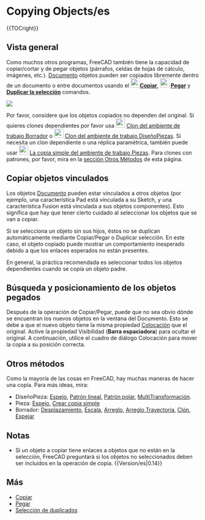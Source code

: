 # Copying Objects/es
 {{TOCright}}

## Vista general 

Como muchos otros programas, FreeCAD también tiene la capacidad de copiar/cortar y de pegar objetos (párrafos, celdas de hojas de cálculo, imágenes, etc.). [Documento](Document_structure/es.md) objetos pueden ser copiados libremente dentro de un documento o entre documentos usando el **<img src="images/Std_Copy.svg" width=24px>[Copiar](Std_Copy/es.md)**, **<img src="images/Std_Paste.svg" width=24px> [Pegar](Std_Paste/es.md)** y **[Duplicar la selección](Std_DuplicateSelection/es.md)** comandos.

![](images/Copy_past_duplicate.png )

Por favor, considere que los objetos copiados no dependen del original. Si quieres clones dependientes por favor usa <img alt="" src=images/Draft_Clone.svg  style="width:24px;"> [Clon del ambiente de trabajo Borrador](Draft_Clone/es.md) o <img alt="" src=images/PartDesign_Clone.svg  style="width:24px;"> [ Clon del ambiente de trabajo DiseñoPiezas](PartDesign_Clone/es.md). Si necesita un clon dependiente o una réplica paramétrica, también puede usar <img alt="" src=images/Part_SimpleCopy.svg  style="width:24px;"> [ La copia simple del ambiente de trabajo Piezas](Part_SimpleCopy/es.md). Para clones con patrones, por favor, mira en la [ sección Otros Métodos](Copying_Objects/es#Otros_Métodos.md) de esta página.

## Copiar objetos vinculados 

Los objetos [Documento](Document_structure/es.md) pueden estar vinculados a otros objetos (por ejemplo, una característica Pad está vinculada a su Sketch, y una característica Fusion está vinculada a sus objetos componentes). Esto significa que hay que tener cierto cuidado al seleccionar los objetos que se van a copiar.

Si se selecciona un objeto sin sus hijos, éstos no se duplican automáticamente mediante Copiar/Pegar o Duplicar selección. En este caso, el objeto copiado puede mostrar un comportamiento inesperado debido a que los enlaces esperados no están presentes.

En general, la práctica recomendada es seleccionar todos los objetos dependientes cuando se copia un objeto padre.

## Búsqueda y posicionamiento de los objetos pegados 

Después de la operación de Copiar/Pegar, puede que no sea obvio dónde se encuentran los nuevos objetos en la ventana del Documento. Esto se debe a que el nuevo objeto tiene la misma propiedad [Colocación](Placement/es.md) que el original. Active la propiedad Visibilidad (**Barra espaciadora**) para ocultar el original. A continuación, utilice el cuadro de diálogo Colocación para mover la copia a su posición correcta.


<div class="mw-translate-fuzzy">

## Otros métodos 

Como la mayoría de las cosas en FreeCAD, hay muchas maneras de hacer una copia. Para más ideas, mira:

-   DiseñoPieza: [Espejo](PartDesign_Mirrored/es.md), [Patrón lineal](PartDesign_LinearPattern/es.md), [Patrón polar](PartDesign_PolarPattern/es.md), [MultiTransformación](PartDesign_MultiTransform/es.md).
-   Pieza: [Espejo](Part_Mirror/es.md), [Crear copia simple](Part_SimpleCopy/es.md)
-   Borrador: [Desplazamiento](Draft_Offset/es.md), [Escala](Draft_Scale/es.md), [Arreglo](Draft_Array/es.md), [Arreglo Trayectoria](Draft_PathArray/es.md), [Clón](Draft_Clone/es.md), [Espejar](Draft_Mirror/es.md)


</div>

## Notas

-   Si un objeto a copiar tiene enlaces a objetos que no están en la selección, FreeCAD preguntará si los objetos no seleccionados deben ser incluidos en la operación de copia. {{Version/es|0.14}}

## Más

-   [Copiar](Std_Copy/es.md)
-   [Pegar](Std_Paste/es.md)
-   [Selección de duplicados](Std_DuplicateSelection/es.md)



